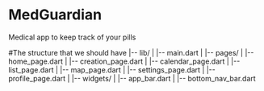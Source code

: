 # MedGuardian
 Medical app to keep track of your pills

 #The structure that we should have
 |-- lib/
 |  |-- main.dart
 |  |-- pages/
 |      |-- home_page.dart
 |      |-- creation_page.dart
 |      |-- calendar_page.dart
 |      |-- list_page.dart
 |      |-- map_page.dart
 |      |-- settings_page.dart
 |      |-- profile_page.dart
 |  |-- widgets/
 |      |-- app_bar.dart
 |      |-- bottom_nav_bar.dart
